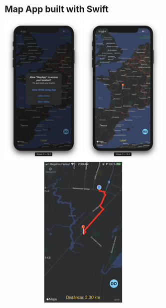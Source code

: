 # Map App built with Swift

<div align="center">
  <img src="../screenshoots/map-app-permission.png" width="250" height="450" />
  <img src="../screenshoots/map-app.PNG" width="250" height="450" />
  <img src="../screenshoots/map-app-route.PNG" width="250" height="450" />
</div>
